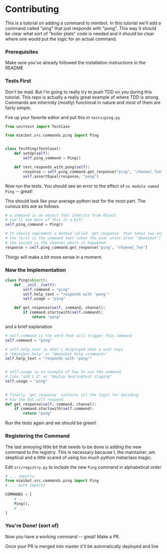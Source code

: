 Contributing
============

This is a tutorial on adding a command to mimibot. In this tutorial we'll add 
a command called "ping" that just responds with "pong". This way it should be
clear what sort of "boiler plate" code is needed and it should be clear where
one would put the logic for an actual command.

### Prerequisites

Make sure you've already followed the installation instructions in the README

### Tests First

Don't be mad. But I'm going to really try to push TDD on you during this
tutorial. This repo is actually a really great example of where TDD is
strong. Commands are inherintly (mostly) functional in nature and most
of them are fairly simple.

Fire up your favorite editor and put this in `tests/ping.py`

```python
from unittest import TestCase

from mimibot.src.commands.ping import Ping


class TestPing(TestCase):
    def setUp(self):
        self.ping_command = Ping()

    def test_responds_with_pong(self):
        response = self.ping_command.get_response("ping", "channel_foo")
        self.assertEqual(response, "pong")
```

Now run the tests. You should see an error to the effect of 
`no module named Ping` -- great!

This should look like your average python test for the most part. The curious
bits are as follows.

```python
# a command is an object that inherits from Object 
# (we'll see more of this in a bit)
self.ping_command = Ping()

# It should implement a method called `get_response` that takes two arguments
# the first is the command text (what the user wrote after "@mimibot") and
# the second is the channel where it happened
response = self.ping_command.get_response("ping", "channel_foo")
```

Things will make a bit more sense in a moment.

### Now the Implementation

```python
class Ping(object):
    def __init__(self):
        self.command = "ping"
        self.help_text = "responds with 'pong'"
        self.usage = "ping"

    def get_response(self, command, channel):
        if command.startswith(self.command):
            return "pong"
```

and a brief explanation

```python
# self.command is the word that will trigger this command
self.command = "ping"

# self.help_text is what's displayed when a user says
# "@mimibot help" or "@mimibot help <command>"
self.help_text = "responds with 'pong'"


# self.usage is an example of how to use the command
# like "add 1 2" or "deploy hearingtest staging"
self.usage = "ping"

    
# finally `get_response` contains all the logic for deciding
# how the bot will respond.
def get_response(self, command, channel):
    if command.startswith(self.command):
        return "pong"
```

Run the tests again and we should be green!

### Registering the Command

The last annoying little bit that needs to be done is adding the new command
to the registry. This is necessary because I, the maintainer, am skeptical
and a little scared of using too much python metaclass magic.

Edit `src/registry.py` to include the new `Ping` command in alphabetical order

```python
# ... imports
from mimibot.src.commands.ping import Ping
# ... more imports

COMMANDS = [
    # ...
    Ping(),
    # ...
]
```

### You're Done! (sort of)

Now you have a working command -- great! Make a PR.

Once your PR is merged into master it'll be automatically deployed and live
